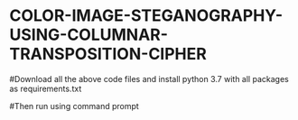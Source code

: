 # COLOR-IMAGE-STEGANOGRAPHY-USING-COLUMNAR-TRANSPOSITION-CIPHER

#Download all the above code files and install python 3.7 with all packages as requirements.txt 

#Then run using command prompt
